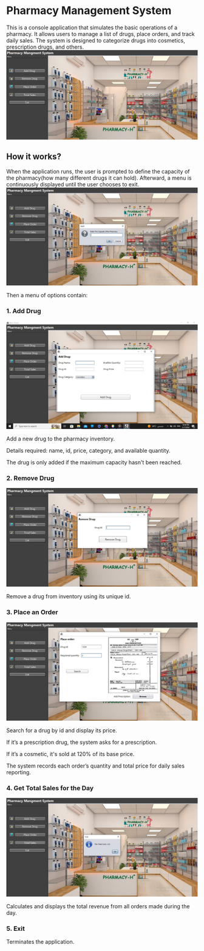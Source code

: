 # Pharmacy Management System 
This is a console application that simulates the basic operations of a pharmacy. It allows users to manage a list of drugs, place orders, and track daily sales. The system is designed to categorize drugs into cosmetics, prescription drugs, and others.
![image](https://github.com/A-Alashker/Pharmacy-Project/blob/main/1.png?raw=true)

## How it works?
When the application runs, the user is prompted to define the capacity of the pharmacy(how many different drugs it can hold). Afterward, a menu is continuously displayed until the user chooses to exit.
![image](https://github.com/A-Alashker/Pharmacy-Project/blob/main/2.jpg?raw=true)

Then a menu of options contain:
### 1. Add Drug 
![image](https://github.com/A-Alashker/Pharmacy-Project/blob/main/3.jpg?raw=true)

Add a new drug to the pharmacy inventory.

Details required: name, id, price, category, and available quantity.

The drug is only added if the maximum capacity hasn't been reached.

### 2. Remove Drug
![image](https://github.com/A-Alashker/Pharmacy-Project/blob/main/4.jpg?raw=true)

Remove a drug from inventory using its unique id.

### 3. Place an Order
![image](https://github.com/A-Alashker/Pharmacy-Project/blob/main/5.jpg?raw=true)

Search for a drug by id and display its price.

If it’s a prescription drug, the system asks for a prescription.

If it’s a cosmetic, it's sold at 120% of its base price.

The system records each order’s quantity and total price for daily sales reporting.

### 4. Get Total Sales for the Day
![image](https://github.com/A-Alashker/Pharmacy-Project/blob/main/6.jpg?raw=true)

Calculates and displays the total revenue from all orders made during the day.

### 5. Exit

Terminates the application.
